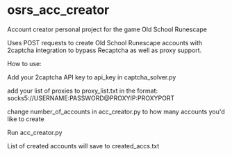 # osrs_acc_creator
Account creator personal project for the game Old School Runescape

Uses POST requests to create Old School Runescape accounts with 2captcha integration to bypass Recaptcha as well as proxy support.

How to use:

Add your 2captcha API key to api_key in captcha_solver.py

add your list of proxies to proxy_list.txt in the format: socks5://USERNAME:PASSWORD@PROXYIP:PROXYPORT

change number_of_accounts in acc_creator.py to how many accounts you'd like to create

Run acc_creator.py

List of created accounts will save to created_accs.txt
